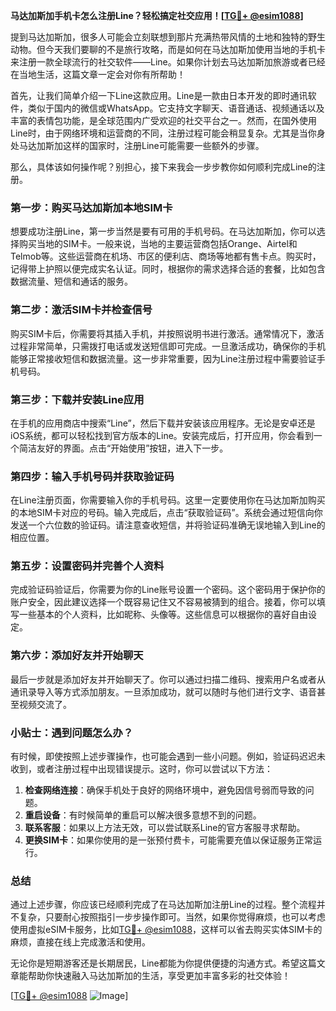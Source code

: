 **马达加斯加手机卡怎么注册Line？轻松搞定社交应用！[[TG💪+ @esim1088](https://t.me/s/esim1088)]**

提到马达加斯加，很多人可能会立刻联想到那片充满热带风情的土地和独特的野生动物。但今天我们要聊的不是旅行攻略，而是如何在马达加斯加使用当地的手机卡来注册一款全球流行的社交软件——Line。如果你计划去马达加斯加旅游或者已经在当地生活，这篇文章一定会对你有所帮助！

首先，让我们简单介绍一下Line这款应用。Line是一款由日本开发的即时通讯软件，类似于国内的微信或WhatsApp。它支持文字聊天、语音通话、视频通话以及丰富的表情包功能，是全球范围内广受欢迎的社交平台之一。然而，在国外使用Line时，由于网络环境和运营商的不同，注册过程可能会稍显复杂。尤其是当你身处马达加斯加这样的国家时，注册Line可能需要一些额外的步骤。

那么，具体该如何操作呢？别担心，接下来我会一步步教你如何顺利完成Line的注册。

### 第一步：购买马达加斯加本地SIM卡

想要成功注册Line，第一步当然是要有可用的手机号码。在马达加斯加，你可以选择购买当地的SIM卡。一般来说，当地的主要运营商包括Orange、Airtel和Telmob等。这些运营商在机场、市区的便利店、商场等地都有售卡点。购买时，记得带上护照以便完成实名认证。同时，根据你的需求选择合适的套餐，比如包含数据流量、短信和通话的服务。

### 第二步：激活SIM卡并检查信号

购买SIM卡后，你需要将其插入手机，并按照说明书进行激活。通常情况下，激活过程非常简单，只需拨打电话或发送短信即可完成。一旦激活成功，确保你的手机能够正常接收短信和数据流量。这一步非常重要，因为Line注册过程中需要验证手机号码。

### 第三步：下载并安装Line应用

在手机的应用商店中搜索“Line”，然后下载并安装该应用程序。无论是安卓还是iOS系统，都可以轻松找到官方版本的Line。安装完成后，打开应用，你会看到一个简洁友好的界面。点击“开始使用”按钮，进入下一步。

### 第四步：输入手机号码并获取验证码

在Line注册页面，你需要输入你的手机号码。这里一定要使用你在马达加斯加购买的本地SIM卡对应的号码。输入完成后，点击“获取验证码”。系统会通过短信向你发送一个六位数的验证码。请注意查收短信，并将验证码准确无误地输入到Line的相应位置。

### 第五步：设置密码并完善个人资料

完成验证码验证后，你需要为你的Line账号设置一个密码。这个密码用于保护你的账户安全，因此建议选择一个既容易记住又不容易被猜到的组合。接着，你可以填写一些基本的个人资料，比如昵称、头像等。这些信息可以根据你的喜好自由设定。

### 第六步：添加好友并开始聊天

最后一步就是添加好友并开始聊天了。你可以通过扫描二维码、搜索用户名或者从通讯录导入等方式添加朋友。一旦添加成功，就可以随时与他们进行文字、语音甚至视频交流了。

### 小贴士：遇到问题怎么办？

有时候，即使按照上述步骤操作，也可能会遇到一些小问题。例如，验证码迟迟未收到，或者注册过程中出现错误提示。这时，你可以尝试以下方法：

1. **检查网络连接**：确保手机处于良好的网络环境中，避免因信号弱而导致的问题。
2. **重启设备**：有时候简单的重启可以解决很多意想不到的问题。
3. **联系客服**：如果以上方法无效，可以尝试联系Line的官方客服寻求帮助。
4. **更换SIM卡**：如果你使用的是一张预付费卡，可能需要充值以保证服务正常运行。

### 总结

通过上述步骤，你应该已经顺利完成了在马达加斯加注册Line的过程。整个流程并不复杂，只要耐心按照指引一步步操作即可。当然，如果你觉得麻烦，也可以考虑使用虚拟eSIM卡服务，比如[TG💪+ @esim1088](https://t.me/s/esim1088)，这样可以省去购买实体SIM卡的麻烦，直接在线上完成激活和使用。

无论你是短期游客还是长期居民，Line都能为你提供便捷的沟通方式。希望这篇文章能帮助你快速融入马达加斯加的生活，享受更加丰富多彩的社交体验！

[[TG💪+ @esim1088](https://t.me/s/esim1088) ![Image](https://i.postimg.cc/4NQfJmqS/Snipaste-2025-05-13-00-14-12.png)]